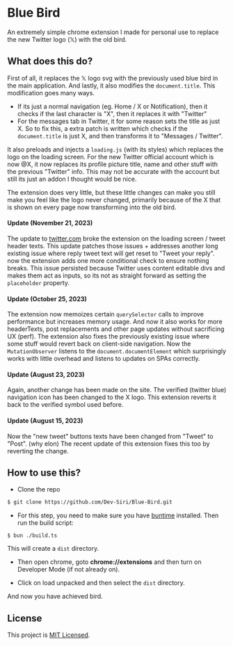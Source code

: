 # Blue Bird

An extremely simple chrome extension I made for personal use to replace the new Twitter logo (𝕏) with the old bird.

## What does this do?

First of all, it replaces the 𝕏 logo svg with the previously used blue bird in the main application. And lastly, it also modifies the `document.title`. This modification goes many ways.

- If its just a normal navigation (eg. Home / X or Notification), then it checks if the last character is "X", then it replaces it with "Twitter"
- For the messages tab in Twitter, it for some reason sets the title as just X. So to fix this, a extra patch is written which checks if the `document.title` is just X, and then transforms it to "Messages / Twitter".

It also preloads and injects a `loading.js` (with its styles) which replaces the logo on the loading screen.
For the new Twitter official account which is now @X, it now replaces its profile picture title, name and other stuff with the previous "Twitter" info. This may not be accurate with the account but still its just an addon I thought would be nice.

The extension does very little, but these little changes can make you still make you feel like the logo never changed, primarily because of the X that is shown on every page now transforming into the old bird.

#### Update (November 21, 2023)

The update to [twitter.com](https://twitter.com) broke the extension on the loading screen / tweet header texts. This update patches those issues + addresses another long existing issue where reply tweet text will get reset to "Tweet your reply". now the extension adds one more conditional check to ensure nothing breaks. This issue persisted because Twitter uses content editable divs and makes them act as inputs, so its not as straight forward as setting the `placeholder` property.

#### Update (October 25, 2023)

The extension now memoizes certain `querySelector` calls to improve performance but increases memory usage. And now it also works for more headerTexts, post replacements and other page updates without sacrificing UX (perf).
The extension also fixes the previously existing issue where some stuff would revert back on client-side navigation. Now the `MutationObserver` listens to the `document.documentElement` which surprisingly works with little overhead and listens to updates on SPAs correctly.

#### Update (August 23, 2023)

Again, another change has been made on the site. The verified (twitter blue) navigation icon has been changed to the X logo. This extension reverts it back to the verified symbol used before.

#### Update (August 15, 2023)

Now the "new tweet" buttons texts have been changed from "Tweet" to "Post". (why elon) The recent update of this extension fixes this too by reverting the change.

## How to use this?

- Clone the repo

```sh
$ git clone https://github.com/Dev-Siri/Blue-Bird.git
```

- For this step, you need to make sure you have [buntime](https://bun.sh) installed. Then run the build script:

```
$ bun ./build.ts
```

This will create a `dist` directory.

- Then open chrome, goto **chrome://extensions** and then turn on Developer Mode (if not already on).

- Click on load unpacked and then select the `dist` directory.

And now you have achieved bird.

## License

This project is [MIT Licensed](LICENSE).
